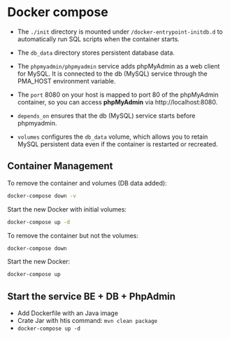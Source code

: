 # Docker compose

- The `./init` directory is mounted under `/docker-entrypoint-initdb.d` to automatically run SQL scripts when the container starts.

- The `db_data` directory stores persistent database data.

- The `phpmyadmin/phpmyadmin` service adds phpMyAdmin as a web client for MySQL. It is connected to the db (MySQL) service through the PMA_HOST environment variable.

- The `port` 8080 on your host is mapped to port 80 of the phpMyAdmin container, so you can access **phpMyAdmin** via http://localhost:8080.

- `depends_on` ensures that the db (MySQL) service starts before phpmyadmin.

- `volumes` configures the `db_data` volume, which allows you to retain MySQL persistent data even if the container is restarted or recreated.


## Container Management
To remove the container and volumes (DB data added):

```bash
docker-compose down -v
```

Start the new Docker with initial volumes:

```bash
docker-compose up -d
```

To remove the container but not the volumes:

```bash
docker-compose down
```

Start the new Docker:

```bash
docker-compose up
```

## Start the service BE + DB + PhpAdmin

- Add Dockerfile with an Java image
- Crate Jar with htis command: `mvn clean package`
- `docker-compose up -d`




